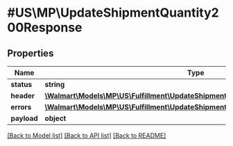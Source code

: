 # #US\MP\UpdateShipmentQuantity200Response

## Properties

Name | Type | Description | Notes
------------ | ------------- | ------------- | -------------
**status** | **string** |  |
**header** | [**\Walmart\Models\MP\US\Fulfillment\UpdateShipmentQuantity200ResponseHeader**](UpdateShipmentQuantity200ResponseHeader.md) |  | [optional]
**errors** | [**\Walmart\Models\MP\US\Fulfillment\UpdateShipmentQuantity200ResponseErrorsInner[]**](UpdateShipmentQuantity200ResponseErrorsInner.md) |  | [optional]
**payload** | **object** |  | [optional]


[[Back to Model list]](../) [[Back to API list]](../../Api/US/MP) [[Back to README]](../../README.md)
